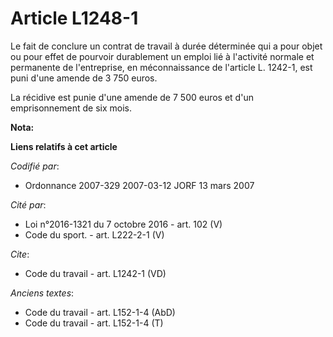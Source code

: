 # Article L1248-1

Le fait de conclure un contrat de travail à durée déterminée qui a pour objet ou pour effet de pourvoir durablement un emploi
lié à l'activité normale et permanente de l'entreprise, en méconnaissance de l'article L. 1242-1, est puni d'une amende de 3
750 euros. 

La récidive est punie d'une amende de 7 500 euros et d'un emprisonnement de six mois.

**Nota:**



**Liens relatifs à cet article**

_Codifié par_:

  - Ordonnance 2007-329 2007-03-12 JORF 13 mars 2007

_Cité par_:

  - Loi n°2016-1321 du 7 octobre 2016 - art. 102 (V)
  - Code du sport. - art. L222-2-1 (V)

_Cite_:

  - Code du travail - art. L1242-1 (VD)

_Anciens textes_:

  - Code du travail - art. L152-1-4 (AbD)
  - Code du travail - art. L152-1-4 (T)
